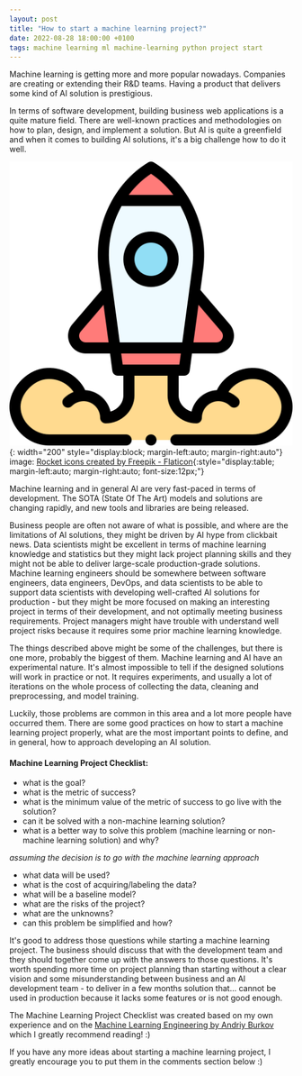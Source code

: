 ```yaml
---
layout: post
title: "How to start a machine learning project?"
date: 2022-08-28 18:00:00 +0100
tags: machine learning ml machine-learning python project start
---
```

Machine learning is getting more and more popular nowadays. Companies are creating or extending their R&D teams. Having a product that delivers some kind of AI solution is prestigious.

In terms of software development, building business web applications is a quite mature field. There are well-known practices and methodologies on how to plan, design, and implement a solution. But AI is quite a greenfield and when it comes to building AI solutions, it's a big challenge how to do it well.

![image](/assets/images/rocket.png "starting a project"){: width="200" style="display:block; margin-left:auto; margin-right:auto"}\
<span>image: <a href="https://www.flaticon.com/free-icons/rocket" title="rocket icons">Rocket icons created by Freepik - Flaticon</a></span>{:style="display:table; margin-left:auto; margin-right:auto; font-size:12px;"}

Machine learning and in general AI are very fast-paced in terms of development. The SOTA (State Of The Art) models and solutions are changing rapidly, and new tools and libraries are being released.

Business people are often not aware of what is possible, and where are the limitations of AI solutions, they might be driven by AI hype from clickbait news. Data scientists might be excellent in terms of machine learning knowledge and statistics but they might lack project planning skills and they might not be able to deliver large-scale production-grade solutions. Machine learning engineers should be somewhere between software engineers, data engineers, DevOps, and data scientists to be able to support data scientists with developing well-crafted AI solutions for production - but they might be more focused on making an interesting project in terms of their development, and not optimally meeting business requirements. Project managers might have trouble with understand well project risks because it requires some prior machine learning knowledge.

The things described above might be some of the challenges, but there is one more, probably the biggest of them. Machine learning and AI have an experimental nature. It's almost impossible to tell if the designed solutions will work in practice or not. It requires experiments, and usually a lot of iterations on the whole process of collecting the data, cleaning and preprocessing, and model training.

Luckily, those problems are common in this area and a lot more people have occurred them. There are some good practices on how to start a machine learning project properly, what are the most important points to define, and in general, how to approach developing an AI solution.

#### Machine Learning Project Checklist:
- what is the goal?
- what is the metric of success?
- what is the minimum value of the metric of success to go live with the solution?
- can it be solved with a non-machine learning solution?
- what is a better way to solve this problem (machine learning or non-machine learning solution) and why?

*assuming the decision is to go with the machine learning approach*

- what data will be used?
- what is the cost of acquiring/labeling the data?
- what will be a baseline model?
- what are the risks of the project?
- what are the unknowns?
- can this problem be simplified and how?

It's good to address those questions while starting a machine learning project. The business should discuss that with the development team and they should together come up with the answers to those questions. It's worth spending more time on project planning than starting without a clear vision and some misunderstanding between business and an AI development team - to deliver in a few months solution that... cannot be used in production because it lacks some features or is not good enough.

The Machine Learning Project Checklist was created based on my own experience and on the [Machine Learning Engineering by Andriy Burkov](http://mlebook.com/) which I greatly recommend reading! :)

If you have any more ideas about starting a machine learning project, I greatly encourage you to put them in the comments section below :)